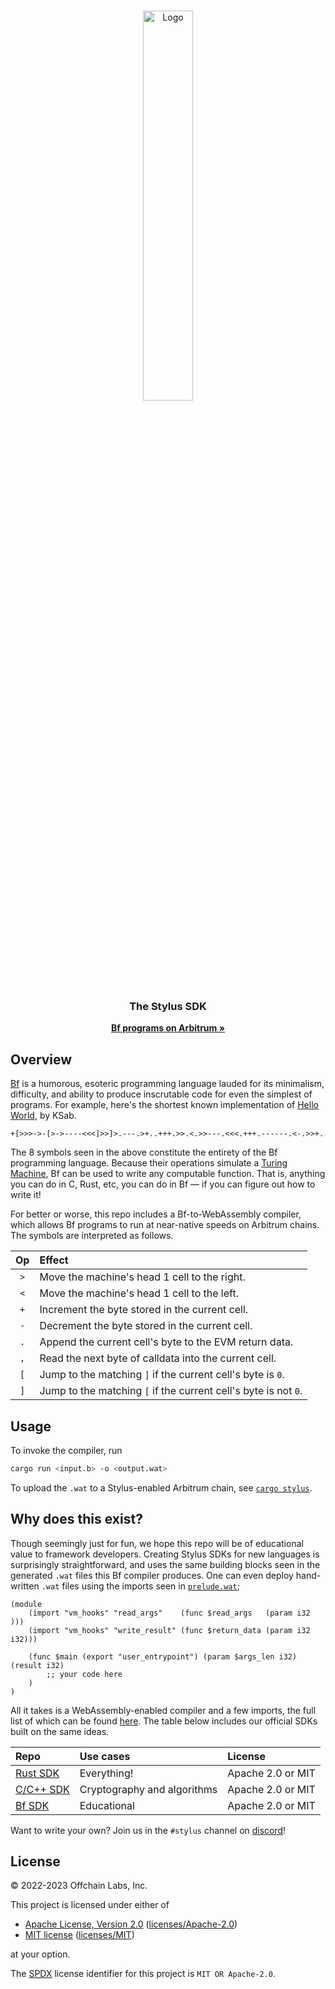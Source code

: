 <br />
<p align="center">
  <a href="https://arbitrum.io/">
    <img src="https://arbitrum.io/wp-content/uploads/2023/08/stylus-thumbnail.svg" alt="Logo" width="40%">
  </a>

  <h3 align="center">The Stylus SDK</h3>

  <p align="center">
    <a href="https://developer.arbitrum.io/"><strong>Bf programs on Arbitrum »</strong></a>
    <br />
  </p>
</p>

## Overview

[Bf][wiki] is a humorous, esoteric programming language lauded for its minimalism, difficulty, and ability to produce inscrutable code for even the simplest of programs. For example, here's the shortest known implementation of [Hello World][hello], by KSab.

```brainfuck
+[>>>->-[>->----<<<]>>]>.---.>+..+++.>>.<.>>---.<<<.+++.------.<-.>>+.
```

The 8 symbols seen in the above constitute the entirety of the Bf programming language. Because their operations simulate a [Turing Machine][Turing], Bf can be used to write any computable function. That is, anything you can do in C, Rust, etc, you can do in Bf &mdash; if you can figure out how to write it!

For better or worse, this repo includes a Bf-to-WebAssembly compiler, which allows Bf programs to run at near-native speeds on Arbitrum chains. The symbols are interpreted as follows.

| Op  | Effect                                                          |
|:---:|:----------------------------------------------------------------|
| `>` | Move the machine's head 1 cell to the right.                    |
| `<` | Move the machine's head 1 cell to the left.                     |
| `+` | Increment the byte stored in the current cell.                  |
| `-` | Decrement the byte stored in the current cell.                  |
| `.` | Append the current cell's byte to the EVM return data.          |
| `,` | Read the next byte of calldata into the current cell.           |
| `[` | Jump to the matching `]` if the current cell's byte is `0`.     |
| `]` | Jump to the matching `[` if the current cell's byte is not `0`. |

[wiki]: https://esolangs.org/wiki/Brainfuck
[hello]: https://tio.run/##HYpBCoAwEAMftGxeEPKR0oMWCiJ4EHz/mnYOQ0hyvsf1zG/cVdEkpbItGZJd6oIzFEBEQAKtVXnfVW5An/yq@gE
[Turing]: https://en.wikipedia.org/wiki/Turing_machine

## Usage

To invoke the compiler, run
```sh
cargo run <input.b> -o <output.wat>
```

To upload the `.wat` to a Stylus-enabled Arbitrum chain, see [`cargo stylus`][cargo].

[cargo]: https://github.com/OffchainLabs/stylus-sdk-bf

## Why does this exist?

Though seemingly just for fun, we hope this repo will be of educational value to framework developers. Creating Stylus SDKs for new languages is surprisingly straightforward, and uses the same building blocks seen in the generated `.wat` files this Bf compiler produces. One can even deploy hand-written `.wat` files using the imports seen in [`prelude.wat`][prelude];

```wat
(module
    (import "vm_hooks" "read_args"    (func $read_args   (param i32    )))
    (import "vm_hooks" "write_result" (func $return_data (param i32 i32)))

    (func $main (export "user_entrypoint") (param $args_len i32) (result i32)
        ;; your code here
    )
)
```

All it takes is a WebAssembly-enabled compiler and a few imports, the full list of which can be found [here][hostios]. The table below includes our official SDKs built on the same ideas.

| Repo             | Use cases                   | License           |
|:-----------------|:----------------------------|:------------------|
| [Rust SDK][Rust] | Everything!                 | Apache 2.0 or MIT |
| [C/C++ SDK][C]   | Cryptography and algorithms | Apache 2.0 or MIT |
| [Bf SDK][Bf]     | Educational                 | Apache 2.0 or MIT |

Want to write your own? Join us in the `#stylus` channel on [discord][discord]!

[prelude]: https://github.com/OffchainLabs/stylus-sdk-bf/blob/stylus/src/prelude.wat
[hostios]: TODO

[Rust]: https://github.com/OffchainLabs/stylus-sdk-rs
[C]: https://github.com/OffchainLabs/stylus-sdk-c
[Bf]: https://github.com/OffchainLabs/stylus-sdk-bf

[discord]: https://discord.com/invite/5KE54JwyTs

## License

&copy; 2022-2023 Offchain Labs, Inc.

This project is licensed under either of

- [Apache License, Version 2.0](https://www.apache.org/licenses/LICENSE-2.0) ([licenses/Apache-2.0](licenses/Apache-2.0))
- [MIT license](https://opensource.org/licenses/MIT) ([licenses/MIT](licenses/MIT))

at your option.

The [SPDX](https://spdx.dev) license identifier for this project is `MIT OR Apache-2.0`.
